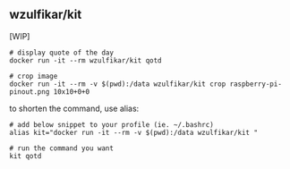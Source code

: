 ## wzulfikar/kit

[WIP]

```
# display quote of the day
docker run -it --rm wzulfikar/kit qotd

# crop image
docker run -it --rm -v $(pwd):/data wzulfikar/kit crop raspberry-pi-pinout.png 10x10+0+0
```

to shorten the command, use alias:

```
# add below snippet to your profile (ie. ~/.bashrc)
alias kit="docker run -it --rm -v $(pwd):/data wzulfikar/kit "

# run the command you want
kit qotd
```
